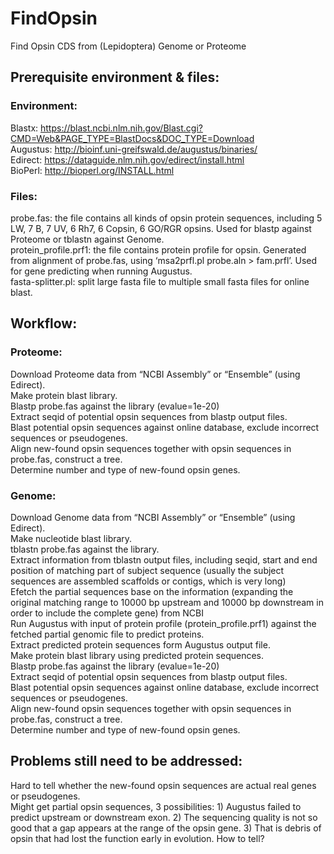 # FindOpsin
Find Opsin CDS from (Lepidoptera) Genome or Proteome
## Prerequisite environment & files:
### Environment:
Blastx: https://blast.ncbi.nlm.nih.gov/Blast.cgi?CMD=Web&PAGE_TYPE=BlastDocs&DOC_TYPE=Download <br>
Augustus: http://bioinf.uni-greifswald.de/augustus/binaries/ <br>
Edirect: https://dataguide.nlm.nih.gov/edirect/install.html <br>
BioPerl: http://bioperl.org/INSTALL.html <br>
### Files:
probe.fas: the file contains all kinds of opsin protein sequences, including 5 LW, 7 B, 7 UV, 6 Rh7, 6 Copsin, 6 GO/RGR opsins. Used for blastp against Proteome or tblastn against Genome. <br>
protein_profile.prf1: the file contains protein profile for opsin. Generated from alignment of probe.fas, using ‘msa2prfl.pl probe.aln > fam.prfl’. Used for gene predicting when running Augustus. <br>
fasta-splitter.pl: split large fasta file to multiple small fasta files for online blast. <br>

## Workflow:
### Proteome:
Download Proteome data from “NCBI Assembly” or “Ensemble” (using Edirect). <br>
Make protein blast library. <br>
Blastp probe.fas against the library (evalue=1e-20) <br>
Extract seqid of potential opsin sequences from blastp output files. <br>
Blast potential opsin sequences against online database, exclude incorrect sequences or pseudogenes. <br>
Align new-found opsin sequences together with opsin sequences in probe.fas, construct a tree. <br>
Determine number and type of new-found opsin genes. <br>
### Genome:
Download Genome data from “NCBI Assembly” or “Ensemble” (using Edirect). <br>
Make nucleotide blast library. <br>
tblastn probe.fas against the library. <br>
Extract information from tblastn output files, including seqid, start and end position of matching part of subject sequence (usually the subject sequences are assembled scaffolds or contigs, which is very long) <br>
Efetch the partial sequences base on the information (expanding the original matching range to 10000 bp upstream and 10000 bp downstream in order to include the complete gene) from NCBI <br>
Run Augustus with input of protein profile (protein_profile.prf1) against the fetched partial genomic file to predict proteins. <br>
Extract predicted protein sequences form Augustus output file. <br>
Make protein blast library using predicted protein sequences. <br>
Blastp probe.fas against the library (evalue=1e-20) <br>
Extract seqid of potential opsin sequences from blastp output files. <br>
Blast potential opsin sequences against online database, exclude incorrect sequences or pseudogenes. <br>
Align new-found opsin sequences together with opsin sequences in probe.fas, construct a tree. <br>
Determine number and type of new-found opsin genes. <br>

## Problems still need to be addressed:
Hard to tell whether the new-found opsin sequences are actual real genes or pseudogenes. <br>
Might get partial opsin sequences, 3 possibilities: 1) Augustus failed to predict upstream or downstream exon. 2) The sequencing quality is not so good that a gap appears at the range of the opsin gene. 3) That is debris of opsin that had lost the function early in evolution. How to tell?
